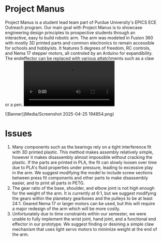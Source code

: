 # Project Manus
 
Project Manus is a student lead team part of Purdue University's EPICS ECE Outreach program. Our main goal with Project Manus is to showcase engineering design principles to prospective students through an interactive, easy to build robotic arm. The arm was modeled in Fusion 360 with mostly 3D printed parts and common electronics to remain accessible for schools and hobbyists. It features 5 degrees of freedom, RC controls, and Nema 17 stepper motors, all controled by an Arduino for expandibility. The endeffector can be replaced with various attatchments such as a claw or a pen. ![video1](Media/20241126_173315.mp4)

![Banner](Media/Screenshot 2025-04-25 194854.png)

# Issues

1. Many components such as the bearings rely on a tight interference fit with 3D printed plastic. This method makes assembly relatively simple, however it makes disassembly almost impossible without cracking the plastic. If the parts are printed in PLA, the fit can slowly  loosen over time due to PLA's fluid properties under pressure, leading to excessive play in the arm. We suggest modifying the model to include screw sections between press fit components and other parts to make disassembly easier, and to print all parts in PETG.
2. The gear ratio of the base, shoulder, and elbow joint is not high enough for the weight of the arm. It is currently at 6:1, but we suggest modifying the gears within the planetary gearboxes and the pulleys to be at least 24:1. Geared Nema 17 or larger motors can be used, but this will require a major redesign of the arm which will be more costly.
3. Unfortunately due to time constraints within our semester, we were unable to fully implement the wrist joint, hand joint, and a functional end effector in our prototype. We suggest finding or desining a simple claw mechanism that uses light servo motors to minimize weight at the end of the arm. 

   
